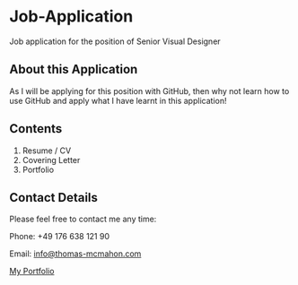 # Job-Application
Job application for the position of Senior Visual Designer
## About this Application 
As I will be applying for this position with GitHub, then why not learn how to use GitHub and apply what I have learnt in this application! 
## Contents
1. Resume / CV
2. Covering Letter
3. Portfolio
## Contact Details
Please feel free to contact me any time:

Phone: +49 176 638 121 90

Email: info@thomas-mcmahon.com

[My Portfolio](https://www.thomas-mcmahon.com/github)
